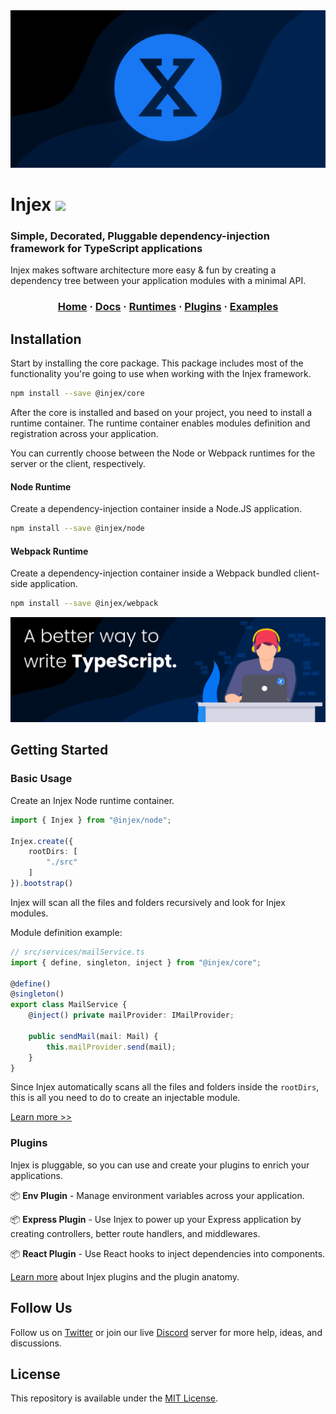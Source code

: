 <img src="website/static/img/poster.png"  />

<h1>Injex <img src="https://img.shields.io/npm/v/@injex/core" /></h1>
<h3>Simple, Decorated, Pluggable dependency-injection framework for TypeScript applications</h3>
<p>Injex makes software architecture more easy & fun by creating a dependency tree between your application modules with a minimal API.</p>

<h3 align="center">

[Home](https://www.injex.dev)
·
[Docs](https://www.injex.dev/docs/introduction)
·
[Runtimes](https://www.injex.dev/docs/runtimes/node)
·
[Plugins](https://www.injex.dev/docs/plugins)
·
[Examples](https://www.injex.dev/docs/examples)
</h3>

## Installation

Start by installing the core package. This package includes most of the functionality you're going to use when working with the Injex framework.

```bash
npm install --save @injex/core
```

After the core is installed and based on your project, you need to install a runtime container. The runtime container enables modules definition and registration across your application.

You can currently choose between the Node or Webpack runtimes for the server or the client, respectively.

#### Node Runtime

Create a dependency-injection container inside a Node.JS application.

```bash
npm install --save @injex/node
```

#### Webpack Runtime

Create a dependency-injection container inside a Webpack bundled client-side application.

```bash
npm install --save @injex/webpack
```

<img src="website/static/img/poster_twitter.png" />

## Getting Started

### Basic Usage

Create an Injex Node runtime container.

```typescript
import { Injex } from "@injex/node";

Injex.create({
    rootDirs: [
        "./src"
    ]
}).bootstrap()
```

Injex will scan all the files and folders recursively and look for Injex modules.

Module definition example:

```typescript
// src/services/mailService.ts
import { define, singleton, inject } from "@injex/core";

@define()
@singleton()
export class MailService {
    @inject() private mailProvider: IMailProvider;

    public sendMail(mail: Mail) {
        this.mailProvider.send(mail);
    }
}
```

Since Injex automatically scans all the files and folders inside the `rootDirs`, this is all you need to do to create an injectable module.

[Learn more >>](https://www.injex.dev/docs/getting-started)

### Plugins

Injex is pluggable, so you can use and create your plugins to enrich your applications.

📦 **Env Plugin** - Manage environment variables across your application.

📦 **Express Plugin** - Use Injex to power up your Express application by creating controllers, better route handlers, and middlewares.

📦 **React Plugin** - Use React hooks to inject dependencies into components.

[Learn more](https://www.injex.dev/docs/plugins) about Injex plugins and the plugin anatomy.

## Follow Us

Follow us on [Twitter](https://twitter.com/injex_framework) or join our live [Discord](https://discord.gg/tqjz7f) server for more help, ideas, and discussions.

## License

This repository is available under the [MIT License](./LICENCE).